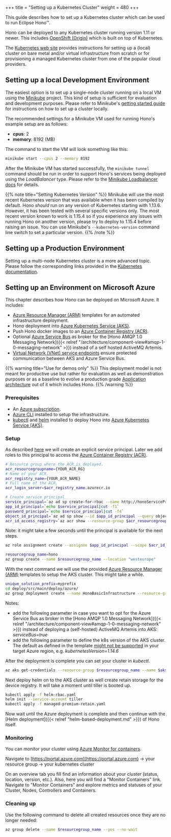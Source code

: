 +++
title = "Setting up a Kubernetes Cluster"
weight = 480
+++

This guide describes how to set up a Kubernetes cluster which can be used to run Eclipse Hono&trade;.

<!--more-->

Hono can be deployed to any Kubernetes cluster running version 1.11 or newer. This includes [OpenShift (Origin)](https://www.okd.io/) which is built on top of Kubernetes.

The [Kubernetes web site](https://kubernetes.io/docs/setup/) provides instructions for setting up a (local) cluster on bare metal and/or virtual infrastructure from scratch or for provisioning a managed Kubernetes cluster from one of the popular cloud providers.

<a name="Local Development"></a>

## Setting up a local Development Environment

The easiest option is to set up a single-node cluster running on a local VM using the [Minikube](https://minikube.sigs.k8s.io/) project.
This kind of setup is sufficient for evaluation and development purposes.
Please refer to Minikube's [getting started guide](https://minikube.sigs.k8s.io/docs/start/) for instructions on how to set up a cluster locally.

The recommended settings for a Minikube VM used for running Hono's example setup are as follows:

- **cpus**: 2
- **memory**: 8192 (MB)

The command to start the VM will look something like this:

```sh
minikube start --cpus 2 --memory 8192
```

After the Minikube VM has started successfully, the `minikube tunnel` command should be run in order to support Hono's services being deployed using the *LoadBalancer* type. Please refer to the [Minikube Loadbalancer docs](https://minikube.sigs.k8s.io/docs/tasks/loadbalancer/) for details.

{{% note title="Setting Kubernetes Version" %}}
Minikube will use the most recent Kubernetes version that was available when it has been compiled by default.
Hono *should* run on any version of Kubernetes starting with 1.13.6. However, it has been tested with several
specific versions only. The most recent version known to work is 1.15.4 so if you experience any issues with
running Hono on another version, please try to deploy to 1.15.4 before raising an issue.
You can use Minikube's `--kubernetes-version` command line switch to set a particular version.
{{% /note %}}

## Setting up a Production Environment

Setting up a multi-node Kubernetes cluster is a more advanced topic. Please follow the corresponding links provided in the [Kubernetes documentation](https://kubernetes.io/docs/setup/#production-environment).

## Setting up an Environment on Microsoft Azure

This chapter describes how Hono can be deployed on Microsoft Azure. It includes:

- [Azure Resource Manager (ARM)](https://docs.microsoft.com/en-us/azure/azure-resource-manager/resource-group-overview) templates for an automated infrastructure deployment.
- Hono deployment into [Azure Kubernetes Service (AKS)](https://docs.microsoft.com/en-us/azure/aks/intro-kubernetes).
- Push Hono docker images to an [Azure Container Registry (ACR)](https://azure.microsoft.com/en-us/services/container-registry/).
- Optional [Azure Service Bus](https://docs.microsoft.com/en-us/azure/service-bus-messaging/service-bus-messaging-overview) as broker for the [Hono AMQP 1.0 Messaging Network]({{< relref "/architecture/component-view#amqp-1-0-messaging-network" >}}) instead of a self hosted ActiveMQ Artemis.
- [Virtual Network (VNet) service endpoints](https://docs.microsoft.com/en-us/azure/virtual-network/virtual-network-service-endpoints-overview) ensure protected communication between AKS and Azure Service Bus.

<!--more-->

{{% warning title="Use for demos only" %}}
This deployment model is not meant for productive use but rather for evaluation as well as demonstration purposes or as a baseline to evolve a production grade [Application architecture](https://docs.microsoft.com/en-us/azure/architecture/guide/) out of it which includes Hono.
{{% /warning %}}

### Prerequisites

- An [Azure subscription](https://azure.microsoft.com/en-us/get-started/).
- [Azure CLI](https://docs.microsoft.com/en-us/cli/azure/install-azure-cli) installed to setup the infrastructure.
- [kubectl](https://kubernetes.io/docs/tasks/tools/install-kubectl/) and [helm](https://helm.sh/docs/using_helm/#installing-helm) installed to deploy Hono into [Azure Kubernetes Service (AKS)](https://docs.microsoft.com/en-us/azure/aks/intro-kubernetes).

### Setup

As described [here](https://docs.microsoft.com/en-gb/azure/aks/kubernetes-service-principal) we will create an explicit service principal. Later we add roles to this principal to access the [Azure Container Registry (ACR)](https://docs.microsoft.com/en-us/azure/container-registry/container-registry-intro).

```bash
# Resource group where the ACR is deployed.
acr_resourcegroupname={YOUR_ACR_RG}
# Name of your ACR.
acr_registry_name={YOUR_ACR_NAME}
# Full name of the ACR.
acr_login_server=$acr_registry_name.azurecr.io

# Create service principal
service_principal=`az ad sp create-for-rbac --name http://honoServicePrincipal --skip-assignment --output tsv`
app_id_principal=`echo $service_principal|cut -f1`
password_principal=`echo $service_principal|cut -f4`
object_id_principal=`az ad sp show --id $app_id_principal --query objectId --output tsv`
acr_id_access_registry=`az acr show --resource-group $acr_resourcegroupname --name $acr_registry_name --query "id" --output tsv`
```

Note: it might take a few seconds until the principal is available for the next steps.

```bash
az role assignment create --assignee $app_id_principal --scope $acr_id_access_registry --role Reader

resourcegroup_name=hono
az group create --name $resourcegroup_name --location "westeurope"
```

With the next command we will use the provided [Azure Resource Manager (ARM)](https://docs.microsoft.com/en-us/azure/azure-resource-manager/resource-group-overview) templates to setup the AKS cluster. This might take a while.

```bash
unique_solution_prefix=myprefix
cd deploy/src/main/deploy/azure/
az group deployment create --name HonoBasicInfrastructure --resource-group $resourcegroup_name --template-file arm/honoInfrastructureDeployment.json --parameters uniqueSolutionPrefix=$unique_solution_prefix servicePrincipalObjectId=$object_id_principal servicePrincipalClientId=$app_id_principal servicePrincipalClientSecret=$password_principal
```

Notes:

- add the following parameter in case you want to opt for the Azure Service Bus as broker in the [Hono AMQP 1.0 Messaging Network]({{< relref "/architecture/component-view#amqp-1-0-messaging-network" >}}) instead of deploying a (self-hosted) ActiveMQ Artemis into AKS: _serviceBus=true_
- add the following parameter to define the k8s version of the AKS cluster. The default as defined in the template [might not be supported](https://docs.microsoft.com/en-us/azure/aks/supported-kubernetes-versions) in your target Azure region, e.g. _kubernetesVersion=1.14.6_

After the deployment is complete you can set your cluster in _kubectl_.

```bash
az aks get-credentials --resource-group $resourcegroup_name --name $aks_cluster_name
```

Next deploy helm on to the AKS cluster as well create retain storage for the device registry. It will take a moment until tiller is booted up.

```bash
kubectl apply -f helm-rbac.yaml
helm init --service-account tiller
kubectl apply -f managed-premium-retain.yaml
```

Now wait until the Azure deployment is complete and then continue with the [Helm deployment]({{< relref "helm-based-deployment.md" >}}) of Hono itself.

### Monitoring

You can monitor your cluster using [Azure Monitor for containers](https://docs.microsoft.com/en-us/azure/azure-monitor/insights/container-insights-overview).

Navigate to [https://portal.azure.com](https://portal.azure.com) -> your resource group -> your kubernetes cluster

On an overview tab you fill find an information about your cluster (status, location, version, etc.). Also, here you will find a "Monitor Containers" link. Navigate to "Monitor Containers" and explore metrics and statuses of your Cluster, Nodes, Controllers and Containers.

### Cleaning up

Use the following command to delete all created resources once they are no longer needed:

```sh
az group delete --name $resourcegroup_name --yes --no-wait
```
